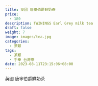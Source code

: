 ```yaml
---
title: 英國 唐寧伯爵鮮奶茶
price:
  - 180
description: TWININGS Earl Grey milk tea
draft: false
weight: 7
image: images/tea.jpg
categories:
  - 茶類
tags:
  - 茶類
  - 手奉 台灣茶
date: 2023-08-11T23:15:06+08:00
---
```


 英國 唐寧伯爵鮮奶茶
